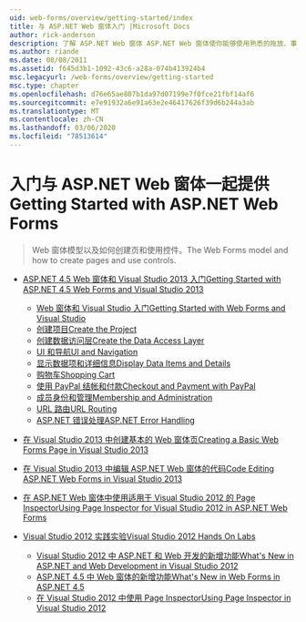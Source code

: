 ```yaml
---
uid: web-forms/overview/getting-started/index
title: 与 ASP.NET Web 窗体入门 |Microsoft Docs
author: rick-anderson
description: 了解 ASP.NET Web 窗体 ASP.NET Web 窗体使你能够使用熟悉的拖放、事件驱动的模型生成动态网站。 设计图面和 hund 。
ms.author: riande
ms.date: 08/08/2011
ms.assetid: f645d3b1-1092-43c6-a28a-074b413924b4
msc.legacyurl: /web-forms/overview/getting-started
msc.type: chapter
ms.openlocfilehash: d76e65ae807b1da97d07199e7f0fce21fbf14af6
ms.sourcegitcommit: e7e91932a6e91a63e2e46417626f39d6b244a3ab
ms.translationtype: MT
ms.contentlocale: zh-CN
ms.lasthandoff: 03/06/2020
ms.locfileid: "78513614"
---
```

# <a name="getting-started-with-aspnet-web-forms"></a><span data-ttu-id="920c7-104">入门与 ASP.NET Web 窗体一起提供</span><span class="sxs-lookup"><span data-stu-id="920c7-104">Getting Started with ASP.NET Web Forms</span></span>

> <span data-ttu-id="920c7-105">Web 窗体模型以及如何创建页和使用控件。</span><span class="sxs-lookup"><span data-stu-id="920c7-105">The Web Forms model and how to create pages and use controls.</span></span>

- [<span data-ttu-id="920c7-106">ASP.NET 4.5 Web 窗体和 Visual Studio 2013 入门</span><span class="sxs-lookup"><span data-stu-id="920c7-106">Getting Started with ASP.NET 4.5 Web Forms and Visual Studio 2013</span></span>](getting-started-with-aspnet-45-web-forms/index.md)

    - [<span data-ttu-id="920c7-107">Web 窗体和 Visual Studio 入门</span><span class="sxs-lookup"><span data-stu-id="920c7-107">Getting Started with Web Forms and Visual Studio</span></span>](getting-started-with-aspnet-45-web-forms/introduction-and-overview.md)
    - [<span data-ttu-id="920c7-108">创建项目</span><span class="sxs-lookup"><span data-stu-id="920c7-108">Create the Project</span></span>](getting-started-with-aspnet-45-web-forms/create-the-project.md)
    - [<span data-ttu-id="920c7-109">创建数据访问层</span><span class="sxs-lookup"><span data-stu-id="920c7-109">Create the Data Access Layer</span></span>](getting-started-with-aspnet-45-web-forms/create_the_data_access_layer.md)
    - [<span data-ttu-id="920c7-110">UI 和导航</span><span class="sxs-lookup"><span data-stu-id="920c7-110">UI and Navigation</span></span>](getting-started-with-aspnet-45-web-forms/ui_and_navigation.md)
    - [<span data-ttu-id="920c7-111">显示数据项和详细信息</span><span class="sxs-lookup"><span data-stu-id="920c7-111">Display Data Items and Details</span></span>](getting-started-with-aspnet-45-web-forms/display_data_items_and_details.md)
    - [<span data-ttu-id="920c7-112">购物车</span><span class="sxs-lookup"><span data-stu-id="920c7-112">Shopping Cart</span></span>](getting-started-with-aspnet-45-web-forms/shopping-cart.md)
    - [<span data-ttu-id="920c7-113">使用 PayPal 结帐和付款</span><span class="sxs-lookup"><span data-stu-id="920c7-113">Checkout and Payment with PayPal</span></span>](getting-started-with-aspnet-45-web-forms/checkout-and-payment-with-paypal.md)
    - [<span data-ttu-id="920c7-114">成员身份和管理</span><span class="sxs-lookup"><span data-stu-id="920c7-114">Membership and Administration</span></span>](getting-started-with-aspnet-45-web-forms/membership-and-administration.md)
    - [<span data-ttu-id="920c7-115">URL 路由</span><span class="sxs-lookup"><span data-stu-id="920c7-115">URL Routing</span></span>](getting-started-with-aspnet-45-web-forms/url-routing.md)
    - [<span data-ttu-id="920c7-116">ASP.NET 错误处理</span><span class="sxs-lookup"><span data-stu-id="920c7-116">ASP.NET Error Handling</span></span>](getting-started-with-aspnet-45-web-forms/aspnet-error-handling.md)
- [<span data-ttu-id="920c7-117">在 Visual Studio 2013 中创建基本的 Web 窗体页</span><span class="sxs-lookup"><span data-stu-id="920c7-117">Creating a Basic Web Forms Page in Visual Studio 2013</span></span>](creating-a-basic-web-forms-page.md)
- [<span data-ttu-id="920c7-118">在 Visual Studio 2013 中编辑 ASP.NET Web 窗体的代码</span><span class="sxs-lookup"><span data-stu-id="920c7-118">Code Editing ASP.NET Web Forms in Visual Studio 2013</span></span>](code-editing-in-web-forms-pages.md)
- [<span data-ttu-id="920c7-119">在 ASP.NET Web 窗体中使用适用于 Visual Studio 2012 的 Page Inspector</span><span class="sxs-lookup"><span data-stu-id="920c7-119">Using Page Inspector for Visual Studio 2012 in ASP.NET Web Forms</span></span>](using-page-inspector-in-a-visual-studio-11-beta-web-forms-project.md)
- [<span data-ttu-id="920c7-120">Visual Studio 2012 实践实验</span><span class="sxs-lookup"><span data-stu-id="920c7-120">Visual Studio 2012 Hands On Labs</span></span>](hands-on-labs/index.md)

    - [<span data-ttu-id="920c7-121">Visual Studio 2012 中 ASP.NET 和 Web 开发的新增功能</span><span class="sxs-lookup"><span data-stu-id="920c7-121">What's New in ASP.NET and Web Development in Visual Studio 2012</span></span>](hands-on-labs/whats-new-in-aspnet-and-web-development-in-visual-studio-2012.md)
    - [<span data-ttu-id="920c7-122">ASP.NET 4.5 中 Web 窗体的新增功能</span><span class="sxs-lookup"><span data-stu-id="920c7-122">What's New in Web Forms in ASP.NET 4.5</span></span>](hands-on-labs/whats-new-in-web-forms-in-aspnet-45.md)
    - [<span data-ttu-id="920c7-123">在 Visual Studio 2012 中使用 Page Inspector</span><span class="sxs-lookup"><span data-stu-id="920c7-123">Using Page Inspector in Visual Studio 2012</span></span>](hands-on-labs/using-page-inspector-in-visual-studio-2012.md)
